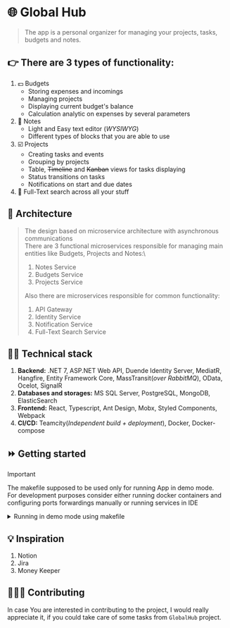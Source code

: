 # :globe_with_meridians: Global Hub

> The app is a personal organizer for managing your projects, tasks, budgets and notes.

## :point_right: There are 3 types of functionality:
1. :dollar: Budgets
   * Storing expenses and incomings
   * Managing projects
   * Displaying current budget's balance
   * Calculation analytic on expenses by several parameters
2. :blue_book: Notes
   * Light and Easy text editor (_WYSIWYG_)
   * Different types of blocks that you are able to use
3. :ballot_box_with_check: Projects
   * Creating tasks and events
   * Grouping by projects
   * Table, ~~Timeline~~ and ~~Kanban~~ views for tasks displaying
   * Status transitions on tasks
   * Notifications on start and due dates
4. :mag_right: Full-Text search across all your stuff

## :wrench: Architecture
> The design based on microservice architecture with asynchronous communications\
> There are 3 functional microservices responsible for managing main entities like Budgets, Projects and Notes:\
> 1. Notes Service
> 2. Budgets Service
> 3. Projects Service
> 
> Also there are microservices responsible for common functionality:
> 1. API Gateway
> 2. Identity Service
> 3. Notification Service
> 4. Full-Text Search Service

## :man_technologist: Technical stack
1. **Backend:** .NET 7, ASP.NET Web API, Duende Identity Server, MediatR, Hangfire, Entity Framework Core, MassTransit(_over RabbitMQ_), OData, Ocelot, SignalR
2. **Databases and storages:** MS SQL Server, PostgreSQL, MongoDB, ElasticSearch
3. **Frontend:** React, Typescript, Ant Design, Mobx, Styled Components, Webpack
4. **CI/CD:** Teamcity(_Independent build + deployment_), Docker, Docker-compose

## :fast_forward: Getting started
> [!IMPORTANT]
> The makefile supposed to be used only for running App in demo mode.\
> For development purposes consider either running docker containers and configuring ports forwardings manually
> or running services in IDE

<details>
<summary>Running in demo mode using makefile</summary>

**Before start ensure you have installed:**
> 1. Docker
> 2. GNU Make utility

1. Clone the repository to your local folder
2. In `GlobalHub/` directory create `.env` file using `.env.template` template, default values should be enough for app start.
3. Run `make up` from  `GlobalHub/GlobalHub` directory
</details>

## :bulb: Inspiration
1. Notion
2. Jira
3. Money Keeper

## :people_holding_hands: Contributing
In case You are interested in contributing to the project, I would really appreciate it, if you could take care of some tasks from `GlobalHub` project.
